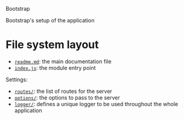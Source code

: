 Bootstrap

Bootstrap's setup of the application





# File system layout

- [`readme.md`](./readme.md): the main documentation file
- [`index.js`](./index.js): the module entry point

Settings: 

- [`routes/`](./routes/): the list of routes for the server
- [`options/`](./options/): the options to pass to the server
- [`logger/`](./logger/): defines a unique logger to be used throughout the whole application
